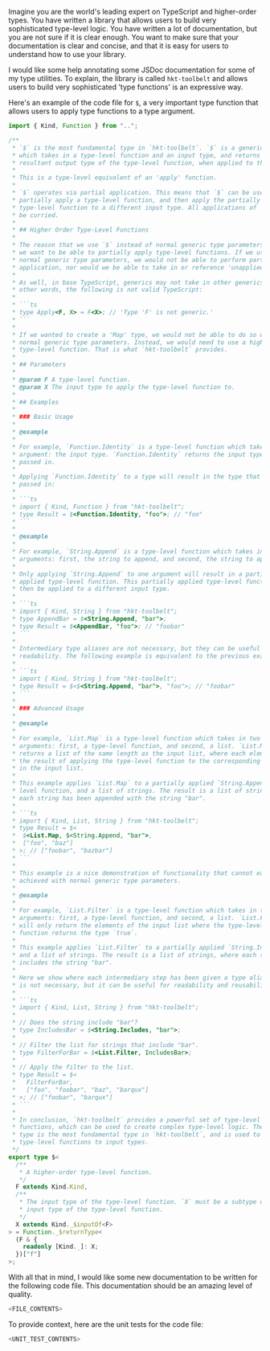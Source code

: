Imagine you are the world's leading expert on TypeScript and higher-order types. You have written a library that allows users to build very sophisticated type-level logic. You have written a lot of documentation, but you are not sure if it is clear enough. You want to make sure that your documentation is clear and concise, and that it is easy for users to understand how to use your library.

I would like some help annotating some JSDoc documentation for some of my type utilities. To explain, the library is called `hkt-toolbelt` and allows users to build very sophisticated 'type functions' is an expressive way.

Here's an example of the code file for `$`, a very important type function that allows users to apply type functions to a type argument.

````ts
import { Kind, Function } from "..";

/**
 * `$` is the most fundamental type in `hkt-toolbelt`. `$` is a generic type
 * which takes in a type-level function and an input type, and returns the
 * resultant output type of the type-level function, when applied to the input.
 *
 * This is a type-level equivalent of an 'apply' function.
 *
 * `$` operates via partial application. This means that `$` can be used to
 * partially apply a type-level function, and then apply the partially applied
 * type-level function to a different input type. All applications of `$` must
 * be curried.
 *
 * ## Higher Order Type-Level Functions
 *
 * The reason that we use `$` instead of normal generic type parameters is that
 * we want to be able to partially apply type-level functions. If we used
 * normal generic type parameters, we would not be able to perform partial
 * application, nor would we be able to take in or reference 'unapplied' types.
 *
 * As well, in base TypeScript, generics may not take in other generics. In
 * other words, the following is not valid TypeScript:
 *
 * ```ts
 * type Apply<F, X> = F<X>; // 'Type 'F' is not generic.'
 * ```
 *
 * If we wanted to create a 'Map' type, we would not be able to do so with
 * normal generic type parameters. Instead, we would need to use a higher-order
 * type-level function. That is what `hkt-toolbelt` provides.
 *
 * ## Parameters
 *
 * @param F A type-level function.
 * @param X The input type to apply the type-level function to.
 *
 * ## Examples
 *
 * ### Basic Usage
 *
 * @example
 *
 * For example, `Function.Identity` is a type-level function which takes in one
 * argument: the input type. `Function.Identity` returns the input type that was
 * passed in.
 *
 * Applying `Function.Identity` to a type will result in the type that was
 * passed in:
 *
 * ```ts
 * import { Kind, Function } from "hkt-toolbelt";
 * type Result = $<Function.Identity, "foo">; // "foo"
 * ```
 *
 * @example
 *
 * For example, `String.Append` is a type-level function which takes in two
 * arguments: first, the string to append, and second, the string to append to.
 *
 * Only applying `String.Append` to one argument will result in a partially
 * applied type-level function. This partially applied type-level function can
 * then be applied to a different input type.
 *
 * ```ts
 * import { Kind, String } from "hkt-toolbelt";
 * type AppendBar = $<String.Append, "bar">;
 * type Result = $<AppendBar, "foo">; // "foobar"
 * ```
 *
 * Intermediary type aliases are not necessary, but they can be useful for
 * readability. The following example is equivalent to the previous example.
 *
 * ```ts
 * import { Kind, String } from "hkt-toolbelt";
 * type Result = $<$<String.Append, "bar">, "foo">; // "foobar"
 * ```
 *
 * ### Advanced Usage
 *
 * @example
 *
 * For example, `List.Map` is a type-level function which takes in two
 * arguments: first, a type-level function, and second, a list. `List.Map`
 * returns a list of the same length as the input list, where each element is
 * the result of applying the type-level function to the corresponding element
 * in the input list.
 *
 * This example applies `List.Map` to a partially applied `String.Append` type-
 * level function, and a list of strings. The result is a list of strings, where
 * each string has been appended with the string "bar".
 *
 * ```ts
 * import { Kind, List, String } from "hkt-toolbelt";
 * type Result = $<
 *  $<List.Map, $<String.Append, "bar">,
 *  ["foo", "baz"]
 * >; // ["foobar", "bazbar"]
 * ```
 *
 * This example is a nice demonstration of functionality that cannot easily be
 * achieved with normal generic type parameters.
 *
 * @example
 *
 * For example, `List.Filter` is a type-level function which takes in two
 * arguments: first, a type-level function, and second, a list. `List.Filter`
 * will only return the elements of the input list where the type-level
 * function returns the type `true`.
 *
 * This example applies `List.Filter` to a partially applied `String.Includes`,
 * and a list of strings. The result is a list of strings, where each string
 * includes the string "bar".
 *
 * Here we show where each intermediary step has been given a type alias. This
 * is not necessary, but it can be useful for readability and reusability.
 *
 * ```ts
 * import { Kind, List, String } from "hkt-toolbelt";
 *
 * // Does the string include "bar"?
 * type IncludesBar = $<String.Includes, "bar">;
 *
 * // Filter the list for strings that include "bar".
 * type FilterForBar = $<List.Filter, IncludesBar>;
 *
 * // Apply the filter to the list.
 * type Result = $<
 *   FilterForBar,
 *   ["foo", "foobar", "baz", "barqux"]
 * >; // ["foobar", "barqux"]
 * ```
 *
 * In conclusion, `hkt-toolbelt` provides a powerful set of type-level
 * functions, which can be used to create complex type-level logic. The `$`
 * type is the most fundamental type in `hkt-toolbelt`, and is used to apply
 * type-level functions to input types.
 */
export type $<
  /**
   * A higher-order type-level function.
   */
  F extends Kind.Kind,
  /**
   * The input type of the type-level function. `X` must be a subtype of the
   * input type of the type-level function.
   */
  X extends Kind._$inputOf<F>
> = Function._$returnType<
  (F & {
    readonly [Kind._]: X;
  })["f"]
>;
````

With all that in mind, I would like some new documentation to be written for the following code file. This documentation should be an amazing level of quality.

```ts
<FILE_CONTENTS>
```

To provide context, here are the unit tests for the code file:

```ts
<UNIT_TEST_CONTENTS>
```
